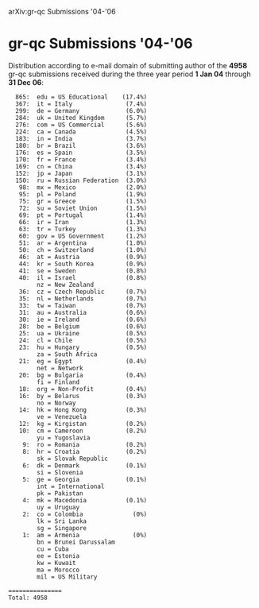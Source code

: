 arXiv:gr-qc Submissions '04-'06

gr-qc Submissions '04-'06
=========================

Distribution according to e-mail domain of submitting author of the
**4958** gr-qc submissions received during the three year period **1 Jan
04** through **31 Dec 06**:

      865:  edu = US Educational    (17.4%)
      367:  it = Italy               (7.4%)
      299:  de = Germany             (6.0%)
      284:  uk = United Kingdom      (5.7%)
      276:  com = US Commercial      (5.6%)
      224:  ca = Canada              (4.5%)
      183:  in = India               (3.7%)
      180:  br = Brazil              (3.6%)
      176:  es = Spain               (3.5%)
      170:  fr = France              (3.4%)
      169:  cn = China               (3.4%)
      152:  jp = Japan               (3.1%)
      150:  ru = Russian Federation  (3.0%)
       98:  mx = Mexico              (2.0%)
       95:  pl = Poland              (1.9%)
       75:  gr = Greece              (1.5%)
       72:  su = Soviet Union        (1.5%)
       69:  pt = Portugal            (1.4%)
       66:  ir = Iran                (1.3%)
       63:  tr = Turkey              (1.3%)
       60:  gov = US Government      (1.2%)
       51:  ar = Argentina           (1.0%)
       50:  ch = Switzerland         (1.0%)
       46:  at = Austria             (0.9%)
       44:  kr = South Korea         (0.9%)
       41:  se = Sweden              (0.8%)
       40:  il = Israel              (0.8%)
            nz = New Zealand
       36:  cz = Czech Republic      (0.7%)
       35:  nl = Netherlands         (0.7%)
       33:  tw = Taiwan              (0.7%)
       31:  au = Australia           (0.6%)
       30:  ie = Ireland             (0.6%)
       28:  be = Belgium             (0.6%)
       25:  ua = Ukraine             (0.5%)
       24:  cl = Chile               (0.5%)
       23:  hu = Hungary             (0.5%)
            za = South Africa
       21:  eg = Egypt               (0.4%)
            net = Network
       20:  bg = Bulgaria            (0.4%)
            fi = Finland
       18:  org = Non-Profit         (0.4%)
       16:  by = Belarus             (0.3%)
            no = Norway
       14:  hk = Hong Kong           (0.3%)
            ve = Venezuela
       12:  kg = Kirgistan           (0.2%)
       10:  cm = Cameroon            (0.2%)
            yu = Yugoslavia
        9:  ro = Romania             (0.2%)
        8:  hr = Croatia             (0.2%)
            sk = Slovak Republic
        6:  dk = Denmark             (0.1%)
            si = Slovenia
        5:  ge = Georgia             (0.1%)
            int = International
            pk = Pakistan
        4:  mk = Macedonia           (0.1%)
            uy = Uruguay
        2:  co = Colombia              (0%)
            lk = Sri Lanka
            sg = Singapore
        1:  am = Armenia               (0%)
            bn = Brunei Darussalam
            cu = Cuba
            ee = Estonia
            kw = Kuwait
            ma = Morocco
            mil = US Military

    ===============
    Total: 4958
